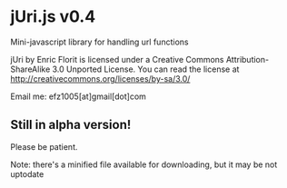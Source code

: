 jUri.js v0.4
=========

Mini-javascript library for handling url functions

jUri by Enric Florit is licensed under a Creative Commons Attribution-ShareAlike 3.0 Unported License.
You can read the license at http://creativecommons.org/licenses/by-sa/3.0/

Email me:
efz1005[at]gmail[dot]com

Still in alpha version!
-----------
Please be patient.


Note: there's a minified file available for downloading, but it may be not uptodate